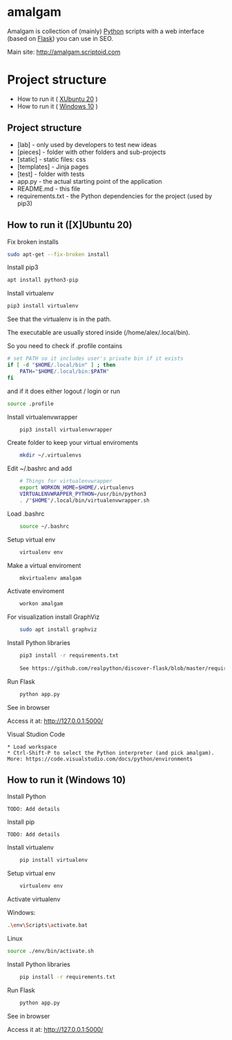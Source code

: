# amalgam
Amalgam is collection of (mainly) [Python](https://python.org) scripts with a web interface (based on [Flask](https://flask.palletsprojects.com)) you can use in SEO.

Main site: http://amalgam.scriptoid.com



# Project structure #
* How to run it ( [XUbuntu 20](#how-to-run-it-xubuntu-20) )
* How to run it ( [Windows 10](#how-to-run-it-windows-10) )


## Project structure ##

* [lab] - only used by developers to test new ideas
* [pieces] - folder with other folders and sub-projects
* [static] - static files: css
* [templates] - Jinja pages
* [test] - folder with tests
* app.py - the actual starting point of the application
* README.md - this file
* requirements.txt - the Python dependencies for the project (used by pip3)




## How to run it ([X]Ubuntu 20) ##

Fix broken installs

```sh
sudo apt-get --fix-broken install
```

Install pip3

```sh
apt install python3-pip
```

Install virtualenv

```sh
pip3 install virtualenv
```

See that the virtualenv is in the path. 

The executable are usually stored inside (/home/alex/.local/bin).

So you need to check if .profile contains

```sh
# set PATH so it includes user's private bin if it exists
if [ -d "$HOME/.local/bin" ] ; then
    PATH="$HOME/.local/bin:$PATH"
fi
```

and if it does either logout / login or run

```sh
source .profile
```

Install virtualenvwrapper	

```sh
	pip3 install virtualenvwrapper
``` 
	
Create folder to keep your virtual enviroments
```sh
	mkdir ~/.virtualenvs
```
	
Edit ~/.bashrc and add

```sh
	# Things for virtualenvwrapper
	export WORKON_HOME=$HOME/.virtualenvs
	VIRTUALENVWRAPPER_PYTHON=/usr/bin/python3
	. /"$HOME"/.local/bin/virtualenvwrapper.sh
```

Load .bashrc

```sh
	source ~/.bashrc
```

Setup virtual env	

```sh
	virtualenv env
```	

Make a virtual enviroment

```sh
	mkvirtualenv amalgam
```

Activate enviroment

```sh
	workon amalgam
```

For visualization install GraphViz

```sh
	sudo apt install graphviz
```

Install Python libraries

```sh
	pip3 install -r requirements.txt
	
	See https://github.com/realpython/discover-flask/blob/master/requirements.txt
```

Run Flask	

```sh
	python app.py
```

See in browser

Access it at:  http://127.0.0.1:5000/


Visual Studion Code

	* Load workspace
	* Ctrl-Shift-P to select the Python interpreter (and pick amalgam). More: https://code.visualstudio.com/docs/python/environments
	



## How to run it (Windows 10) ##

Install Python

    TODO: Add details

Install pip

	TODO: Add details
	
Install virtualenv

```sh
	pip install virtualenv
```    

Setup virtual env	

```sh
	virtualenv env
```

Activate virtualenv

Windows:

```sh
.\env\Scripts\activate.bat
```
		
Linux

```sh
source ./env/bin/activate.sh
```
		

Install Python libraries

```sh
	pip install -r requirements.txt
```


Run Flask	

```sh
	python app.py
```

See in browser

Access it at:  http://127.0.0.1:5000/

